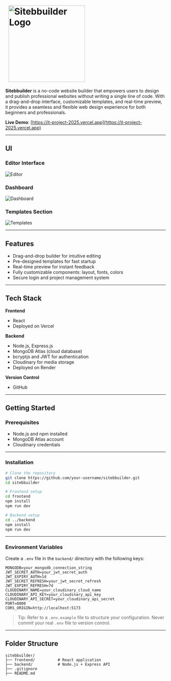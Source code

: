 # <img src="https://res.cloudinary.com/dfgoyoeml/image/upload/v1746971973/wwvstk5vxklqb4pntxw3.png" alt="Sitebbuilder Logo" width="240" style="vertical-align: middle; margin-left: 10px;">

**Sitebbuilder** is a no-code website builder that empowers users to design and publish professional websites without writing a single line of code. With a drag-and-drop interface, customizable templates, and real-time preview, it provides a seamless and flexible web design experience for both beginners and professionals.

**Live Demo**: [https://it-project-2025.vercel.app](https://it-project-2025.vercel.app)

---

## UI

### Editor Interface

![Editor](https://res.cloudinary.com/dfgoyoeml/image/upload/v1746971897/qlxma0n0mnenbni9wq3p.png)

### Dashboard

![Dashboard](https://res.cloudinary.com/dfgoyoeml/image/upload/v1746972068/sveqgod13iha9rwf0o9s.png)

### Templates Section

![Templates](https://res.cloudinary.com/dfgoyoeml/image/upload/v1746972084/mtepahajnjx7mnc6p7b9.png)



---

## Features

* Drag-and-drop builder for intuitive editing
* Pre-designed templates for fast startup
* Real-time preview for instant feedback
* Fully customizable components: layout, fonts, colors
* Secure login and project management system

---

## Tech Stack

**Frontend**

* React
* Deployed on Vercel

**Backend**

* Node.js, Express.js
* MongoDB Atlas (cloud database)
* bcryptjs and JWT for authentication
* Cloudinary for media storage
* Deployed on Render

**Version Control**

* GitHub

---

## Getting Started

### Prerequisites

* Node.js and npm installed
* MongoDB Atlas account
* Cloudinary credentials

---

### Installation

```bash
# Clone the repository
git clone https://github.com/your-username/sitebbuilder.git
cd sitebbuilder

# Frontend setup
cd frontend
npm install
npm run dev

# Backend setup
cd ../backend
npm install
npm run dev
````

---

### Environment Variables

Create a `.env` file in the `backend/` directory with the following keys:

```
MONGODB=your_mongodb_connection_string
JWT_SECRET_AUTH=your_jwt_secret_auth
JWT_EXPIRY_AUTH=1d
JWT_SECRET_REFRESH=your_jwt_secret_refresh
JWT_EXPIRY_REFRESH=7d
CLOUDINARY_NAME=your_cloudinary_cloud_name
CLOUDINARY_API_KEY=your_cloudinary_api_key
CLOUDINARY_API_SECRET=your_cloudinary_api_secret
PORT=8000
CORS_ORIGIN=http://localhost:5173
```

> Tip: Refer to a `.env.example` file to structure your configuration. Never commit your real `.env` file to version control.

---

## Folder Structure

```
sitebbuilder/
├── frontend/          # React application
├── backend/           # Node.js + Express API
├── .gitignore
├── README.md
```

